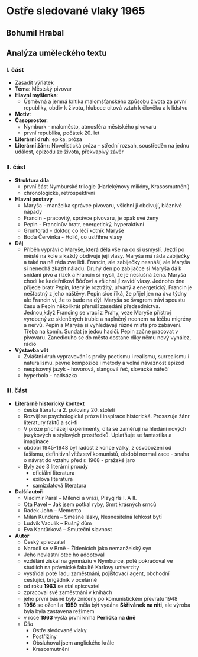# **Ostře sledované vlaky 1965**
## **Bohumil Hrabal**
## Analýza uměleckého textu
### **I. část**
- Zasadit výňatek
- **Téma**: Městský pivovar
- **Hlavní myšlenka**:
    - Úsměvná a jemná kritika malomšťanského způsobu života za první republiky, obdiv k životu, hluboce citová vztah k člověku a k lidstvu
- **Motiv**:
- **Časoprostor**:
    - Nymburk - maloměsto, atmosféra městského pivovaru
    - první republika, počátek 20. let
- **Literární druh**: epika, próza
- **Literární žánr**: Novelistická próza - střední rozsah, soustředěn na jednu událost, epizodu ze života, překvapivý závěr
### **II. část**
- **Struktura díla**
    - první část Nymburské trilogie (Harlekýnovy milióny, Krasosmutnění)
    - chronologické, retrospektivní
- **Hlavní postavy**
    - Maryša - manželka správce pivovaru, všichni jí obdivují, bláznivé nápady
    - Francin - pracovitý, správce pivovaru, je opak své ženy
    - Pepin - Francinův bratr, energetický, hyperaktivní
    - Gruntorád - doktor, co léčí kotník Maryše
    - Boďa Červinka - Holič, co ustřihne vlasy
- **Děj**
    - Příběh vypráví o Maryše, která dělá vše na co si usmyslí. Jezdí po městě na kole a každý obdivuje její vlasy. Maryša má ráda zabiječky a také na ně ráda zve lidi. Francin, ale zabiječky nesnáší, ale Maryša si nenechá zkazit náladu. Druhý den po zabijačce si Maryša dá k snídani pivo a řízek a Francin si myslí, že je neslušná žena. Maryša chodí ke kadeřníkovi Bóďovi a všichni jí zavidí vlasy. Jednoho dne přijede bratr Pepin, který je roztržitý, uřvaný a energetický. Francin je nešťastný z jeho náštěvy. Pepin sice říká, že přijel jen na dva týdny ale Francin ví, že to bude na dýl. Maryša se švagrem tráví spoustu času a Pepin několikrát přeruší zasedání předsednictva. Jednou,když Francing se vrací z Prahy, veze Maryše přístroj vyrobený ze skleněných trubic a naplněný neonem na léčbu migrény a nervů. Pepin a Maryša si vyhledávají různé místa pro zabavení. Třeba na komín. Sundat je jedou hasiči. Pepin začne pracovat v pivovaru. Zanedlouho se do města dostane díky němu nový vynález, rádio
- **Výstavba vět**
    - Zvláštní druh vypravování s prvky poetismu i realismu, surrealismu i naturalismu. pevné kompozice i metody a volná návaznost epizod
    - nespisovný jazyk - hovorová, slangová řeč, slovácké nářečí
    - hyperbola - nadsázka
### **III. část**
- **Literárně historický kontext**
    - česká literatura 2. poloviny 20. století
    - Rozvíjí se psychologická próza i inspirace historická. Prosazuje žánr literatury faktů a sci-fi
    - V próze přicházejí experimenty, díla se zaměřují na  hledání nových jazykových a stylových prostředků. Uplaťňuje se fantastika a imaginace
    - období 1945-1948 byl radost z konce války, z osvobození od fašismu, definitivní vítězství komunistů, období normalizace - snaha o návrat do  vztahu před r. 1968 - pražské jaro
    - Byly zde 3 literární proudy
        - oficiální literatura
        - exilová literatura
        - samizdatová literatura
- **Další autoři**
    - Vladimír Páral – Milenci a vrazi, Playgirls I. A II.
    - Ota Pavel – Jak jsem potkal ryby, Smrt krásných srnců
    - Radek John – Memento
    - Milan Kundera – Směšné lásky, Nesnesitelná lehkost bytí
    - Ludvík Vaculík – Rušný dům
    - Eva Kantůrková – Smuteční slavnost
- **Autor**
    - Český spisovatel
    - Narodil se v Brně - Židenicích jako nemanželský syn
    - Jeho nevlastní otec ho adoptoval
    - vzdělání získal na gymnáziu v Nymburce, poté pokračoval ve studiích na právnické fakultě Karlovy univerzity
    - vystřídal poté řadu zaměstnání, pojišťovací agent, obchodní cestující, brigádník v ocelárně
    - od roku **1963** se stal spisovatel
    - zpracoval své zaměstnání v knihách
    - jeho první básně byly zničeny po komunistickém převratu 1948
    - **1956** se oženil a **1959** měla být vydána **Skřivánek na niti**, ale výroba byla byla zastavena režimem
    - v roce **1963** vyšla první kniha **Perlička na dně**
    - *Díla*
        - Ostře sledované vlaky
        - Postřižiny
        - Obsluhoval jsem anglického krále
        - Krasosmutnění

